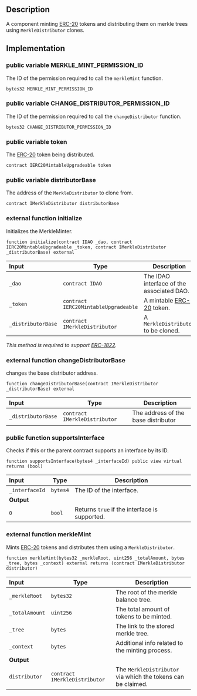 
## Description

A component minting [ERC-20](https://eips.ethereum.org/EIPS/eip-20) tokens and distributing them on merkle trees using `MerkleDistributor` clones.

## Implementation

### public variable MERKLE_MINT_PERMISSION_ID

The ID of the permission required to call the `merkleMint` function.

```solidity
bytes32 MERKLE_MINT_PERMISSION_ID 
```

### public variable CHANGE_DISTRIBUTOR_PERMISSION_ID

The ID of the permission required to call the `changeDistributor` function.

```solidity
bytes32 CHANGE_DISTRIBUTOR_PERMISSION_ID 
```

### public variable token

The [ERC-20](https://eips.ethereum.org/EIPS/eip-20) token being distributed.

```solidity
contract IERC20MintableUpgradeable token 
```

### public variable distributorBase

The address of the `MerkleDistributor` to clone from.

```solidity
contract IMerkleDistributor distributorBase 
```

### external function initialize

Initializes the MerkleMinter.

```solidity
function initialize(contract IDAO _dao, contract IERC20MintableUpgradeable _token, contract IMerkleDistributor _distributorBase) external 
```

| Input | Type | Description |
|:----- | ---- | ----------- |
| `_dao` | `contract IDAO` | The IDAO interface of the associated DAO. |
| `_token` | `contract IERC20MintableUpgradeable` | A mintable [ERC-20](https://eips.ethereum.org/EIPS/eip-20) token. |
| `_distributorBase` | `contract IMerkleDistributor` | A `MerkleDistributor` to be cloned. |

*This method is required to support [ERC-1822](https://eips.ethereum.org/EIPS/eip-1822).*
### external function changeDistributorBase

changes the base distributor address.

```solidity
function changeDistributorBase(contract IMerkleDistributor _distributorBase) external 
```

| Input | Type | Description |
|:----- | ---- | ----------- |
| `_distributorBase` | `contract IMerkleDistributor` | The address of the base distributor |

### public function supportsInterface

Checks if this or the parent contract supports an interface by its ID.

```solidity
function supportsInterface(bytes4 _interfaceId) public view virtual returns (bool) 
```

| Input | Type | Description |
|:----- | ---- | ----------- |
| `_interfaceId` | `bytes4` | The ID of the interface. |
| **Output** | |
|  `0`  | `bool` | Returns `true` if the interface is supported. |

### external function merkleMint

Mints [ERC-20](https://eips.ethereum.org/EIPS/eip-20) tokens and distributes them using a `MerkleDistributor`.

```solidity
function merkleMint(bytes32 _merkleRoot, uint256 _totalAmount, bytes _tree, bytes _context) external returns (contract IMerkleDistributor distributor) 
```

| Input | Type | Description |
|:----- | ---- | ----------- |
| `_merkleRoot` | `bytes32` | The root of the merkle balance tree. |
| `_totalAmount` | `uint256` | The total amount of tokens to be minted. |
| `_tree` | `bytes` | The link to the stored merkle tree. |
| `_context` | `bytes` | Additional info related to the minting process. |
| **Output** | |
|  `distributor`  | `contract IMerkleDistributor` | The `MerkleDistributor` via which the tokens can be claimed. |

<!--CONTRACT_END-->

